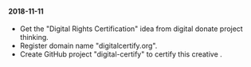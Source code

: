 
#### 2018-11-11
- Get the "Digital Rights Certification" idea from digital donate project thinking.
- Register domain name "digitalcertify.org".
- Create GitHub project "digital-certify" to certify this creative .
